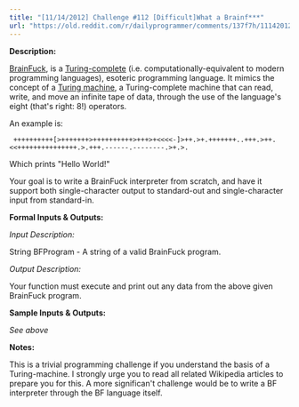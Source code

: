 ```yaml
---
title: "[11/14/2012] Challenge #112 [Difficult]What a Brainf***"
url: "https://old.reddit.com/r/dailyprogrammer/comments/137f7h/11142012_challenge_112_difficultwhat_a_brainf/"
---
```


**Description:**

[BrainFuck](http://en.wikipedia.org/wiki/Brainfuck), is a [Turing-complete](http://en.wikipedia.org/wiki/Turing_completeness) (i.e. computationally-equivalent to modern programming languages), esoteric programming language. It mimics the concept of a [Turing machine](http://en.wikipedia.org/wiki/Turing_machine), a Turing-complete machine that can read, write, and move an infinite tape of data, through the use of the language's eight (that's right: 8!) operators.

An example is:

     ++++++++++[>+++++++>++++++++++>+++>+<<<<-]>++.>+.+++++++..+++.>++.<<+++++++++++++++.>.+++.------.--------.>+.>.

Which prints "Hello World!"

Your goal is to write a BrainFuck interpreter from scratch, and have it support both single-character output to standard-out and single-character input from standard-in.

**Formal Inputs & Outputs:**

*Input Description:*

String BFProgram - A string of a valid BrainFuck program.

*Output Description:*

Your function must execute and print out any data from the above given BrainFuck program.

**Sample Inputs & Outputs:**

*See above*

**Notes:**

This is a trivial programming challenge if you understand the basis of a Turing-machine. I strongly urge you to read all related Wikipedia articles to prepare you for this. A more significan't challenge would be to write a BF interpreter through the BF language itself.